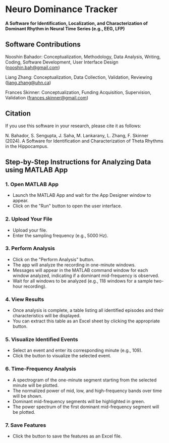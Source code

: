 # Neuro Dominance Tracker

**A Software for Identification, Localization, and Characterization of Dominant Rhythm in Neural Time Series (e.g., EEG, LFP)**

## Software Contributions
Nooshin Bahador: Conceptualization, Methodology, Data Analysis, Writing, Coding, Software Development, User Interface Design (nooshin.bah@gmail.com)

Liang Zhang: Conceptualization, Data Collection, Validation, Reviewing (liang.zhang@uhn.ca)

Frances Skinner: Conceptualization, Funding Acquisition, Supervision, Validation (frances.skinner@gmail.com)


## Citation

If you use this software in your research, please cite it as follows:

N. Bahador, S. Sengupta, J. Saha, M. Lankarany, L. Zhang, F. Skinner (2024). A Software for Identification and Characterization of Theta Rhythms in the Hippocampus.



## Step-by-Step Instructions for Analyzing Data using MATLAB App

### 1. Open MATLAB App
- Launch the MATLAB App and wait for the App Designer window to appear.
- Click on the "Run" button to open the user interface.

### 2. Upload Your File
- Upload your file.
- Enter the sampling frequency (e.g., 5000 Hz).

### 3. Perform Analysis
- Click on the "Perform Analysis" button.
- The app will analyze the recording in one-minute windows.
- Messages will appear in the MATLAB command window for each window analyzed, indicating if a dominant mid-frequency is observed.
- Wait for all windows to be analyzed (e.g., 118 windows for a sample two-hour recording).

### 4. View Results
- Once analysis is complete, a table listing all identified episodes and their characteristics will be displayed.
- You can extract this table as an Excel sheet by clicking the appropriate button.

### 5. Visualize Identified Events
- Select an event and enter its corresponding minute (e.g., 109).
- Click the button to visualize the selected event.

### 6. Time-Frequency Analysis
- A spectrogram of the one-minute segment starting from the selected minute will be plotted.
- The normalized power of mid, low, and high-frequency bands over time will be shown.
- Dominant mid-frequency segments will be highlighted in green.
- The power spectrum of the first dominant mid-frequency segment will be plotted.

### 7. Save Features
- Click the button to save the features as an Excel file.

